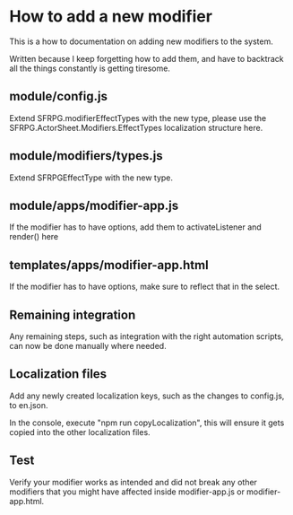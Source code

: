 # How to add a new modifier

This is a how to documentation on adding new modifiers to the system.

Written because I keep forgetting how to add them, and have to backtrack all the things constantly is getting tiresome.

## module/config.js

Extend SFRPG.modifierEffectTypes with the new type, please use the SFRPG.ActorSheet.Modifiers.EffectTypes localization structure here.

## module/modifiers/types.js

Extend SFRPGEffectType with the new type.

## module/apps/modifier-app.js

If the modifier has to have options, add them to activateListener and render() here

## templates/apps/modifier-app.html

If the modifier has to have options, make sure to reflect that in the select.

## Remaining integration

Any remaining steps, such as integration with the right automation scripts, can now be done manually where needed.

## Localization files

Add any newly created localization keys, such as the changes to config.js, to en.json.

In the console, execute "npm run copyLocalization", this will ensure it gets copied into the other localization files.

## Test

Verify your modifier works as intended and did not break any other modifiers that you might have affected inside modifier-app.js or modifier-app.html.
